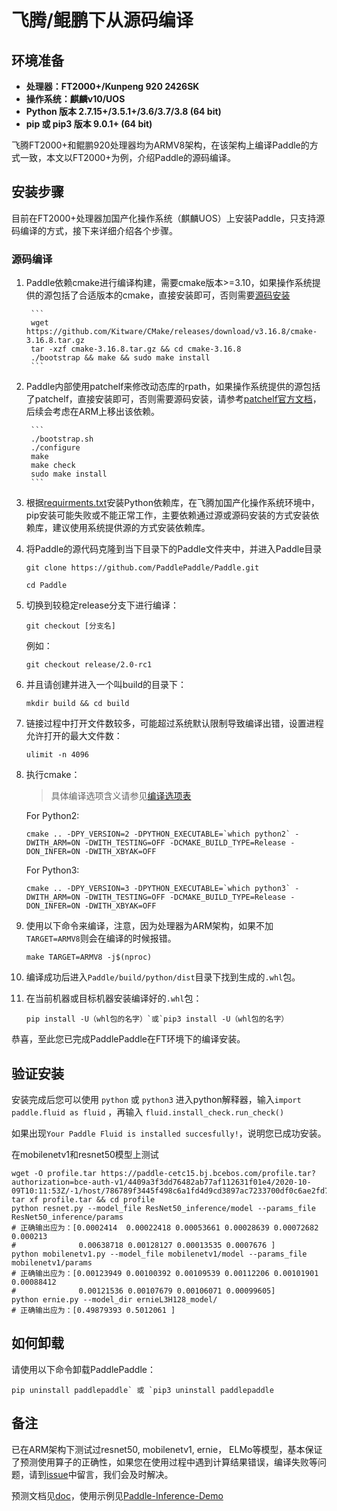 # **飞腾/鲲鹏下从源码编译**

## 环境准备

* **处理器：FT2000+/Kunpeng 920 2426SK**
* **操作系统：麒麟v10/UOS**
* **Python 版本 2.7.15+/3.5.1+/3.6/3.7/3.8 (64 bit)**
* **pip 或 pip3 版本 9.0.1+ (64 bit)**

飞腾FT2000+和鲲鹏920处理器均为ARMV8架构，在该架构上编译Paddle的方式一致，本文以FT2000+为例，介绍Paddle的源码编译。

## 安装步骤

目前在FT2000+处理器加国产化操作系统（麒麟UOS）上安装Paddle，只支持源码编译的方式，接下来详细介绍各个步骤。

<a name="arm_source"></a>
### **源码编译**

1. Paddle依赖cmake进行编译构建，需要cmake版本>=3.10，如果操作系统提供的源包括了合适版本的cmake，直接安装即可，否则需要[源码安装](https://github.com/Kitware/CMake)

        ```
        wget https://github.com/Kitware/CMake/releases/download/v3.16.8/cmake-3.16.8.tar.gz
        tar -xzf cmake-3.16.8.tar.gz && cd cmake-3.16.8
        ./bootstrap && make && sudo make install
        ```

2. Paddle内部使用patchelf来修改动态库的rpath，如果操作系统提供的源包括了patchelf，直接安装即可，否则需要源码安装，请参考[patchelf官方文档](https://github.com/NixOS/patchelf)，后续会考虑在ARM上移出该依赖。

        ```
        ./bootstrap.sh
        ./configure
        make
        make check
        sudo make install
        ```

3. 根据[requirments.txt](https://github.com/PaddlePaddle/Paddle/blob/develop/python/requirements.txt)安装Python依赖库，在飞腾加国产化操作系统环境中，pip安装可能失败或不能正常工作，主要依赖通过源或源码安装的方式安装依赖库，建议使用系统提供源的方式安装依赖库。

4. 将Paddle的源代码克隆到当下目录下的Paddle文件夹中，并进入Paddle目录

    ```
    git clone https://github.com/PaddlePaddle/Paddle.git
    ```

    ```
    cd Paddle
    ```

5. 切换到较稳定release分支下进行编译：

    ```
    git checkout [分支名]
    ```

    例如：

    ```
    git checkout release/2.0-rc1
    ```

6. 并且请创建并进入一个叫build的目录下：

    ```
    mkdir build && cd build
    ```

7. 链接过程中打开文件数较多，可能超过系统默认限制导致编译出错，设置进程允许打开的最大文件数：

    ```
    ulimit -n 4096
    ```

8. 执行cmake：

    >具体编译选项含义请参见[编译选项表](../Tables.html#Compile)

    For Python2:
    ```
    cmake .. -DPY_VERSION=2 -DPYTHON_EXECUTABLE=`which python2` -DWITH_ARM=ON -DWITH_TESTING=OFF -DCMAKE_BUILD_TYPE=Release -DON_INFER=ON -DWITH_XBYAK=OFF
    ```

    For Python3:
    ```
    cmake .. -DPY_VERSION=3 -DPYTHON_EXECUTABLE=`which python3` -DWITH_ARM=ON -DWITH_TESTING=OFF -DCMAKE_BUILD_TYPE=Release -DON_INFER=ON -DWITH_XBYAK=OFF
    ```

9. 使用以下命令来编译，注意，因为处理器为ARM架构，如果不加`TARGET=ARMV8`则会在编译的时候报错。

    ```
    make TARGET=ARMV8 -j$(nproc)
    ```

10. 编译成功后进入`Paddle/build/python/dist`目录下找到生成的`.whl`包。

11. 在当前机器或目标机器安装编译好的`.whl`包：

    ```
    pip install -U（whl包的名字）`或`pip3 install -U（whl包的名字）
    ```

恭喜，至此您已完成PaddlePaddle在FT环境下的编译安装。


## **验证安装**
安装完成后您可以使用 `python` 或 `python3` 进入python解释器，输入`import paddle.fluid as fluid` ，再输入
 `fluid.install_check.run_check()`

如果出现`Your Paddle Fluid is installed succesfully!`，说明您已成功安装。

在mobilenetv1和resnet50模型上测试

    wget -O profile.tar https://paddle-cetc15.bj.bcebos.com/profile.tar?authorization=bce-auth-v1/4409a3f3dd76482ab77af112631f01e4/2020-10-09T10:11:53Z/-1/host/786789f3445f498c6a1fd4d9cd3897ac7233700df0c6ae2fd78079eba89bf3fb
    tar xf profile.tar && cd profile
    python resnet.py --model_file ResNet50_inference/model --params_file ResNet50_inference/params
    # 正确输出应为：[0.0002414  0.00022418 0.00053661 0.00028639 0.00072682 0.000213
    #              0.00638718 0.00128127 0.00013535 0.0007676 ]
    python mobilenetv1.py --model_file mobilenetv1/model --params_file mobilenetv1/params
    # 正确输出应为：[0.00123949 0.00100392 0.00109539 0.00112206 0.00101901 0.00088412
    #              0.00121536 0.00107679 0.00106071 0.00099605]
    python ernie.py --model_dir ernieL3H128_model/
    # 正确输出应为：[0.49879393 0.5012061 ]

## **如何卸载**
请使用以下命令卸载PaddlePaddle：

```
pip uninstall paddlepaddle` 或 `pip3 uninstall paddlepaddle
```


## **备注**

已在ARM架构下测试过resnet50, mobilenetv1, ernie， ELMo等模型，基本保证了预测使用算子的正确性，如果您在使用过程中遇到计算结果错误，编译失败等问题，请到[issue](https://github.com/PaddlePaddle/Paddle/issues)中留言，我们会及时解决。

预测文档见[doc](https://www.paddlepaddle.org.cn/documentation/docs/zh/develop/guides/05_inference_deployment/inference/native_infer.html)，使用示例见[Paddle-Inference-Demo](https://github.com/PaddlePaddle/Paddle-Inference-Demo)
